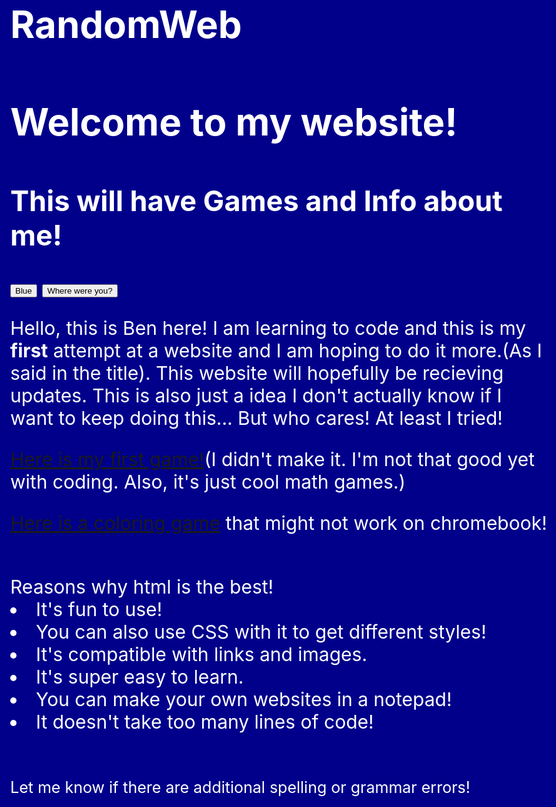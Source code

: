 # RandomWeb
<!DOCTYPE html>
<html>
<body>
<head>
<style>
body { background-color: darkblue;
}
body { color: white;
}
body { font-size: 30px;
}
</style>
<title>Welcome to my first website!</title>
</head>
<h1>Welcome to my website!</h1>
<h2>This will have Games and Info about me!</h2>
<FORM>
    <INPUT TYPE="BUTTON" VALUE="Blue"
    onCLICK="document.fgColor='blue'">
    <INPUT TYPE="button" VALUE="Where were you?" onClick="history.go(-10)">
</FORM>
<p>Hello, this is Ben here! I am learning to code and this is my <strong>first</strong> attempt at a website and I am hoping to do it more.(As I said in the title). This website will hopefully be recieving updates. This is also just a idea I don't actually know if I want to keep doing this... But who cares! At least I tried!</p>
<p><a href=https://www.coolmathgames.com/>Here is my first game!</a>(I didn't make it. I'm not that good yet with coding. Also, it's just cool math games.)</p>
<p><a href=https://store.steampowered.com/app/1216200/Coloring_Game_2/>Here is a coloring game</a> that might not work on chromebook!</p>
<br>Reasons why html is the best!
<li>It's fun to use!</li>
<li>You can also use CSS with it to get different styles!</li>
<li>It's compatible with links and images.</li>
<li>It's super easy to learn.</li>
<li>You can make your own websites in a notepad!</li>
<li>It doesn't take too many lines of code!</li>
</br>
<br><small>Let me know if there are additional spelling or grammar errors!<small></br>
</body>
</html>
